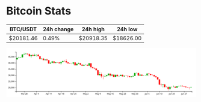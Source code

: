 # Bitcoin Stats

BTC/USDT|24h change|24h high|24h low|
|---|---|---|---|
|$20181.46|0.49%|$20918.35|$18626.00|

<img src="./chart.svg">
